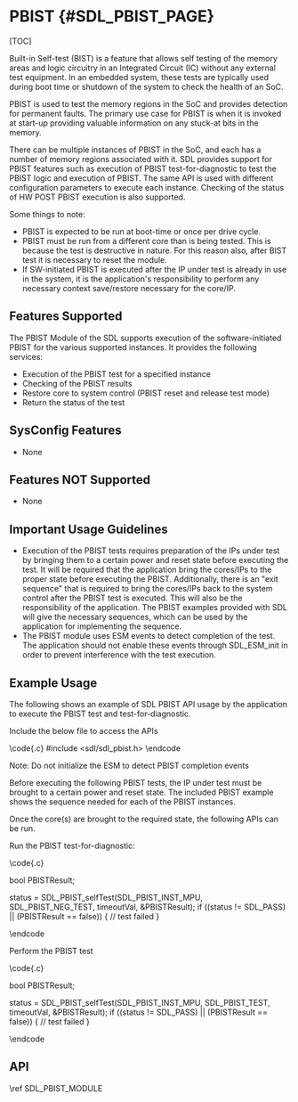 # PBIST {#SDL_PBIST_PAGE}

[TOC]

Built-in Self-test (BIST) is a feature that allows self testing of the memory areas and logic circuitry in an Integrated Circuit (IC) without any external test equipment. In an embedded system, these tests are typically used during boot time or shutdown of the system to check the health of an SoC.

PBIST is used to test the memory regions in the SoC and provides detection for permanent faults. The primary use case for PBIST is when it is invoked at start-up providing valuable information on any stuck-at bits in the memory.

There can be multiple instances of PBIST in the SoC, and each has a number of memory regions associated with it. SDL provides support for PBIST features such as execution of PBIST test-for-diagnostic to test the PBIST logic and execution of PBIST. The same API is used with different configuration parameters to execute each instance. Checking of the status of HW POST PBIST execution is also supported.

Some things to note:

* PBIST is expected to be run at boot-time or once per drive cycle.
* PBIST must be run from a different core than is being tested. This is because the test is destructive in nature. For this reason also, after BIST test it is necessary to reset the module.
* If SW-initiated PBIST is executed after the IP under test is already in use in the system, it is the application's responsibility to perform any necessary context save/restore necessary for the core/IP.

## Features Supported

The PBIST Module of the SDL supports execution of the software-initiated PBIST for the various supported instances. It provides the following services:

* Execution of the PBIST test for a specified instance
* Checking of the PBIST results
* Restore core to system control (PBIST reset and release test mode)
* Return the status of the test

## SysConfig Features

- None

## Features NOT Supported

- None

## Important Usage Guidelines

- Execution of the PBIST tests requires preparation of the IPs under test by bringing them to a certain power and reset state before executing the test. It will be required that the application bring the cores/IPs to the proper state before executing the PBIST. Additionally, there is an "exit sequence" that is required to bring the cores/IPs back to the system control after the PBIST test is executed. This will also be the responsibility of the application. The PBIST examples provided with SDL will give the necessary sequences, which can be used by the application for implementing the sequence.
- The PBIST module uses ESM events to detect completion of the test. The application should not enable these events through SDL_ESM_init in order to prevent interference with the test execution.

## Example Usage

The following shows an example of SDL PBIST API usage by the application to execute the PBIST test and test-for-diagnostic.

Include the below file to access the APIs

\code{.c}
#include <sdl/sdl_pbist.h>
\endcode

Note: Do not initialize the ESM to detect PBIST completion events

Before executing the following PBIST tests, the IP under test must be brought to a certain power and reset state. The included PBIST example shows the sequence needed for each of the PBIST instances.

Once the core(s) are brought to the required state, the following APIs can be run.

Run the PBIST test-for-diagnostic:

\code{.c}

bool PBISTResult;
        
status = SDL_PBIST_selfTest(SDL_PBIST_INST_MPU, SDL_PBIST_NEG_TEST, timeoutVal, &PBISTResult);
if ((status != SDL_PASS) || (PBISTResult == false))
{
    // test failed
}

\endcode

Perform the PBIST test

\code{.c}

bool PBISTResult;

status = SDL_PBIST_selfTest(SDL_PBIST_INST_MPU, SDL_PBIST_TEST, timeoutVal, &PBISTResult);
if ((status != SDL_PASS) || (PBISTResult == false))
{
    // test failed
}

\endcode

## API

\ref SDL_PBIST_MODULE